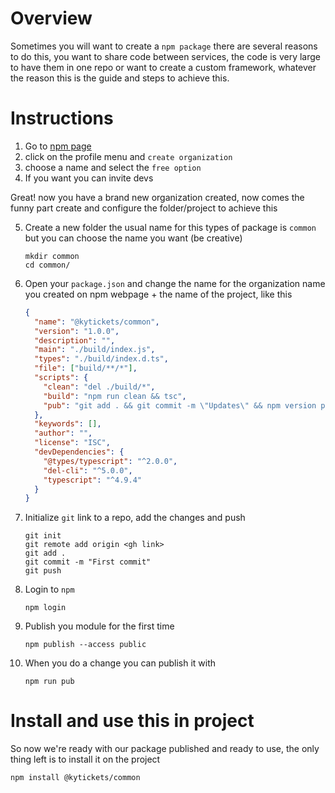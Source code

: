 # Overview

Sometimes you will want to create a `npm package` there are several reasons to do this, you want to share code between services, the code is very large to have them in one repo or want to create a custom framework, whatever the reason this is the guide and steps to achieve this.

# Instructions

1. Go to [npm page](https://www.npmjs.com/)
2. click on the profile menu and `create organization`
3. choose a name and select the `free option`
4. If you want you can invite devs

Great! now you have a brand new organization created, now comes the funny part create and configure the folder/project to achieve this

5. Create a new folder the usual name for this types of package is `common` but you can choose the name you want (be creative)
   ```console
   mkdir common
   cd common/
   ```
6. Open your `package.json` and change the name for the organization name you created on npm webpage + the name of the project, like this

   ```json
   {
     "name": "@kytickets/common",
     "version": "1.0.0",
     "description": "",
     "main": "./build/index.js",
     "types": "./build/index.d.ts",
     "file": ["build/**/*"],
     "scripts": {
       "clean": "del ./build/*",
       "build": "npm run clean && tsc",
       "pub": "git add . && git commit -m \"Updates\" && npm version patch && npm run build && npm publish"
     },
     "keywords": [],
     "author": "",
     "license": "ISC",
     "devDependencies": {
       "@types/typescript": "^2.0.0",
       "del-cli": "^5.0.0",
       "typescript": "^4.9.4"
     }
   }
   ```

7. Initialize `git` link to a repo, add the changes and push

   ```console
   git init
   git remote add origin <gh link>
   git add .
   git commit -m "First commit"
   git push
   ```

8. Login to `npm`

   ```console
   npm login
   ```

9. Publish you module for the first time

   ```console
   npm publish --access public
   ```

10. When you do a change you can publish it with

    ```console
    npm run pub
    ```

# Install and use this in project

So now we're ready with our package published and ready to use, the only thing left is to install it on the project

```console
npm install @kytickets/common
```
